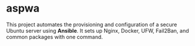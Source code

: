 # aspwa
This project automates the provisioning and configuration of a secure Ubuntu server using **Ansible**. It sets up Nginx, Docker, UFW, Fail2Ban, and common packages with one command.
